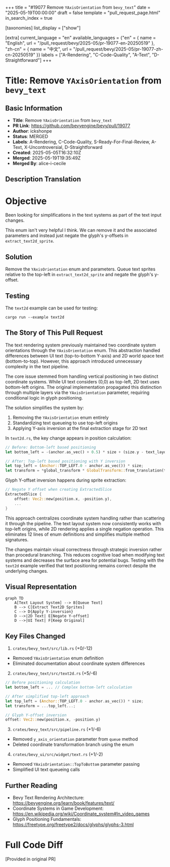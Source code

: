 +++
title = "#19077 Remove `YAxisOrientation` from `bevy_text`"
date = "2025-05-19T00:00:00"
draft = false
template = "pull_request_page.html"
in_search_index = true

[taxonomies]
list_display = ["show"]

[extra]
current_language = "en"
available_languages = {"en" = { name = "English", url = "/pull_request/bevy/2025-05/pr-19077-en-20250519" }, "zh-cn" = { name = "中文", url = "/pull_request/bevy/2025-05/pr-19077-zh-cn-20250519" }}
labels = ["A-Rendering", "C-Code-Quality", "A-Text", "D-Straightforward"]
+++

# Title: Remove `YAxisOrientation` from `bevy_text`

## Basic Information
- **Title**: Remove `YAxisOrientation` from `bevy_text`
- **PR Link**: https://github.com/bevyengine/bevy/pull/19077
- **Author**: ickshonpe
- **Status**: MERGED
- **Labels**: A-Rendering, C-Code-Quality, S-Ready-For-Final-Review, A-Text, X-Uncontroversial, D-Straightforward
- **Created**: 2025-05-05T16:32:10Z
- **Merged**: 2025-05-19T19:35:49Z
- **Merged By**: alice-i-cecile

## Description Translation
# Objective

Been looking for simplifications in the text systems as part of the text input changes.

This enum isn't very helpful I think. We can remove it and the associated parameters and instead just negate the glyph's y-offsets in `extract_text2d_sprite`.

## Solution

Remove the `YAxisOrientation` enum and parameters. 
Queue text sprites relative to the top-left in `extract_text2d_sprite` and negate the glyph's y-offset.

## Testing

The `text2d` example can be used for testing:
```
cargo run --example text2d
```

## The Story of This Pull Request

The text rendering system previously maintained two coordinate system orientations through the `YAxisOrientation` enum. This abstraction handled differences between UI text (top-to-bottom Y-axis) and 2D world space text (bottom-to-top). However, this approach introduced unnecessary complexity in the text pipeline.

The core issue stemmed from handling vertical positioning in two distinct coordinate systems. While UI text considers (0,0) as top-left, 2D text uses bottom-left origins. The original implementation propagated this distinction through multiple layers via the `YAxisOrientation` parameter, requiring conditional logic in glyph positioning.

The solution simplifies the system by:
1. Removing the `YAxisOrientation` enum entirely
2. Standardizing text queueing to use top-left origins
3. Applying Y-axis inversion at the final extraction stage for 2D text

In `text2d.rs`, the key change appears in position calculation:
```rust
// Before: Bottom-left based positioning
let bottom_left = -(anchor.as_vec() + 0.5) * size + (size.y - text_layout_info.size.y) * Vec2::Y;

// After: Top-left based positioning with Y inversion
let top_left = (Anchor::TOP_LEFT.0 - anchor.as_vec()) * size;
let transform = *global_transform * GlobalTransform::from_translation(top_left.extend(0.)) * scaling;
```

Glyph Y-offset inversion happens during sprite extraction:
```rust
// Negate Y offset when creating ExtractedSlice
ExtractedSlice {
    offset: Vec2::new(position.x, -position.y),
    ...
}
```

This approach centralizes coordinate system handling rather than scattering it through the pipeline. The text layout system now consistently works with top-left origins, while 2D rendering applies a single negation operation. This eliminates 12 lines of enum definitions and simplifies multiple method signatures.

The changes maintain visual correctness through strategic inversion rather than procedural branching. This reduces cognitive load when modifying text systems and decreases the surface area for potential bugs. Testing with the `text2d` example verified that text positioning remains correct despite the underlying changes.

## Visual Representation

```mermaid
graph TD
    A[Text Layout System] --> B[Queue Text]
    B --> C[Extract Text2D Sprites]
    C --> D{Apply Y-inversion}
    D -->|2D Text| E[Negate Y-offset]
    D -->|UI Text| F[Keep Original]
```

## Key Files Changed

1. `crates/bevy_text/src/lib.rs` (+0/-12)
- Removed `YAxisOrientation` enum definition
- Eliminated documentation about coordinate system differences

2. `crates/bevy_text/src/text2d.rs` (+5/-6)
```rust
// Before positioning calculation
let bottom_left = ... // Complex bottom-left calculation

// After simplified top-left approach
let top_left = (Anchor::TOP_LEFT.0 - anchor.as_vec()) * size;
let transform = ...top_left...;

// Glyph Y-offset inversion
offset: Vec2::new(position.x, -position.y)
```

3. `crates/bevy_text/src/pipeline.rs` (+1/-6)
- Removed `y_axis_orientation` parameter from `queue` method
- Deleted coordinate transformation branch using the enum

4. `crates/bevy_ui/src/widget/text.rs` (+1/-2)
- Removed `YAxisOrientation::TopToBottom` parameter passing
- Simplified UI text queueing calls

## Further Reading
- Bevy Text Rendering Architecture: https://bevyengine.org/learn/book/features/text/
- Coordinate Systems in Game Development: https://en.wikipedia.org/wiki/Coordinate_system#In_video_games
- Glyph Positioning Fundamentals: https://freetype.org/freetype2/docs/glyphs/glyphs-3.html

# Full Code Diff
[Provided in original PR]